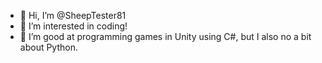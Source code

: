 - 👋 Hi, I’m @SheepTester81
- 👀 I’m interested in coding!
- 🌱 I’m good at programming games in Unity using C#, but I also no a bit about Python.

<!---
SheepTester81/SheepTester81 is a ✨ special ✨ repository because its `README.md` (this file) appears on your GitHub profile.
You can click the Preview link to take a look at your changes.
--->
